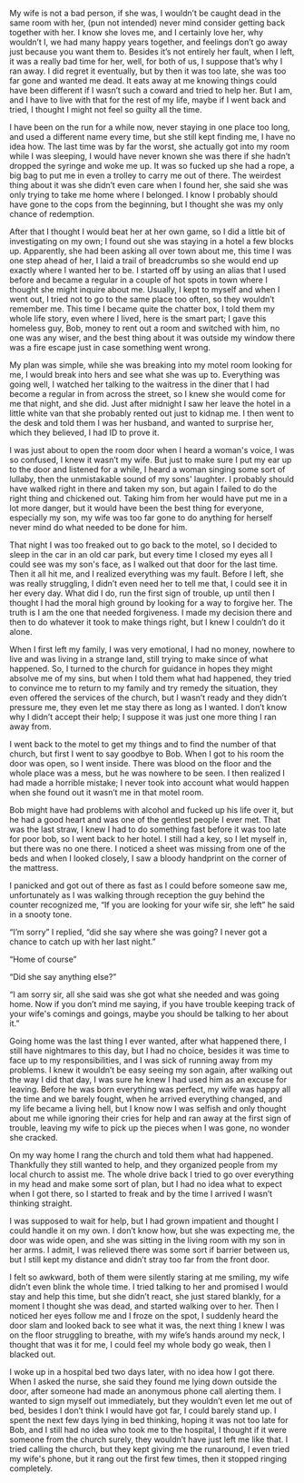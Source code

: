  

My wife is not a bad person, if she was, I wouldn’t be caught dead in the same room with her, (pun not intended) never mind consider getting back together with her. I know she loves me, and I certainly love her, why wouldn’t I, we had many happy years together, and feelings don’t go away just because you want them to. Besides it’s not entirely her fault, when I left, it was a really bad time for her, well, for both of us, I suppose that’s why I ran away. I did regret it eventually, but by then it was too late, she was too far gone and wanted me dead. It eats away at me knowing things could have been different if I wasn’t such a coward and tried to help her. But I am, and I have to live with that for the rest of my life, maybe if I went back and tried, I thought I might not feel so guilty all the time. 

I have been on the run for a while now, never staying in one place too long, and used a different name every time, but she still kept finding me, I have no idea how. The last time was by far the worst, she actually got into my room while I was sleeping, I would have never known she was there if she hadn’t dropped the syringe and woke me up. It was so fucked up she had a rope, a big bag to put me in even a trolley to carry me out of there. The weirdest thing about it was she didn’t even care when I found her, she said she was only trying to take me home where I belonged. I know I probably should have gone to the cops from the beginning, but I thought she was my only chance of redemption.  

After that I thought I would beat her at her own game, so I did a little bit of investigating on my own; I found out she was staying in a hotel a few blocks up. Apparently, she had been asking all over town about me, this time I was one step ahead of her, I laid a trail of breadcrumbs so she would end up exactly where I wanted her to be. I started off by using an alias that I used before and became a regular in a couple of hot spots in town where I thought she might inquire about me. Usually, I kept to myself and when I went out, I tried not to go to the same place too often, so they wouldn’t remember me. This time I became quite the chatter box, I told them my whole life story, even where I lived, here is the smart part; I gave this homeless guy, Bob, money to rent out a room and switched with him, no one was any wiser, and the best thing about it was outside my window there was a fire escape just in case something went wrong. 

My plan was simple, while she was breaking into my motel room looking for me, I would break into hers and see what she was up to. Everything was going well, I watched her talking to the waitress in the diner that I had become a regular in from across the street, so I knew she would come for me that night, and she did. Just after midnight I saw her leave the hotel in a little white van that she probably rented out just to kidnap me. I then went to the desk and told them I was her husband, and wanted to surprise her, which they believed, I had ID to prove it.  

I was just about to open the room door when I heard a woman's voice, I was so confused, I knew it wasn’t my wife. But just to make sure I put my ear up to the door and listened for a while, I heard a woman singing some sort of lullaby, then the unmistakable sound of my sons' laughter. I probably should have walked right in there and taken my son, but again I failed to do the right thing and chickened out. Taking him from her would have put me in a lot more danger, but it would have been the best thing for everyone, especially my son, my wife was too far gone to do anything for herself never mind do what needed to be done for him. 

That night I was too freaked out to go back to the motel, so I decided to sleep in the car in an old car park, but every time I closed my eyes all I could see was my son's face, as I walked out that door for the last time. Then it all hit me, and I realized everything was my fault. Before I left, she was really struggling, I didn’t even need her to tell me that, I could see it in her every day. What did I do, run the first sign of trouble, up until then I thought I had the moral high ground by looking for a way to forgive her. The truth is I am the one that needed forgiveness. I made my decision there and then to do whatever it took to make things right, but I knew I couldn’t do it alone.  

When I first left my family, I was very emotional, I had no money, nowhere to live and was living in a strange land, still trying to make since of what happened. So, I turned to the church for guidance in hopes they might absolve me of my sins, but when I told them what had happened, they tried to convince me to return to my family and try remedy the situation, they even offered the services of the church, but I wasn’t ready and they didn’t pressure me, they even let me stay there as long as I wanted. I don’t know why I didn’t accept their help; I suppose it was just one more thing I ran away from.   

I went back to the motel to get my things and to find the number of that church, but first I went to say goodbye to Bob. When I got to his room the door was open, so I went inside. There was blood on the floor and the whole place was a mess, but he was nowhere to be seen. I then realized I had made a horrible mistake; I never took into account what would happen when she found out it wasn’t me in that motel room. 

Bob might have had problems with alcohol and fucked up his life over it, but he had a good heart and was one of the gentlest people I ever met. That was the last straw, I knew I had to do something fast before it was too late for poor bob, so I went back to her hotel. I still had a key, so I let myself in, but there was no one there. I noticed a sheet was missing from one of the beds and when I looked closely, I saw a bloody handprint on the corner of the mattress.  

I panicked and got out of there as fast as I could before someone saw me, unfortunately as I was walking through reception the guy behind the counter recognized me, “If you are looking for your wife sir, she left” he said in a snooty tone. 

“I’m sorry” I replied, “did she say where she was going? I never got a chance to catch up with her last night.” 

“Home of course”  

“Did she say anything else?” 

“I am sorry sir, all she said was she got what she needed and was going home. Now if you don’t mind me saying, if you have trouble keeping track of your wife's comings and goings, maybe you should be talking to her about it.” 

Going home was the last thing I ever wanted, after what happened there, I still have nightmares to this day, but I had no choice, besides it was time to face up to my responsibilities, and I was sick of running away from my problems. I knew it wouldn’t be easy seeing my son again, after walking out the way I did that day, I was sure he knew I had used him as an excuse for leaving. Before he was born everything was perfect, my wife was happy all the time and we barely fought, when he arrived everything changed, and my life became a living hell, but I know now I was selfish and only thought about me while ignoring their cries for help and ran away at the first sign of trouble, leaving my wife to pick up the pieces when I was gone, no wonder she cracked. 

On my way home I rang the church and told them what had happened. Thankfully they still wanted to help, and they organized people from my local church to assist me. The whole drive back I tried to go over everything in my head and make some sort of plan, but I had no idea what to expect when I got there, so I started to freak and by the time I arrived I wasn’t thinking straight.  

I was supposed to wait for help, but I had grown impatient and thought I could handle it on my own. I don’t know how, but she was expecting me, the door was wide open, and she was sitting in the living room with my son in her arms. I admit, I was relieved there was some sort if barrier between us, but I still kept my distance and didn’t stray too far from the front door.  

I felt so awkward, both of them were silently staring at me smiling, my wife didn’t even blink the whole time. I tried talking to her and promised I would stay and help this time, but she didn’t react, she just stared blankly, for a moment I thought she was dead, and started walking over to her. Then I noticed her eyes follow me and I froze on the spot, I suddenly heard the door slam and looked back to see what it was, the next thing I knew I was on the floor struggling to breathe, with my wife’s hands around my neck, I thought that was it for me, I could feel my whole body go weak, then I blacked out. 

I woke up in a hospital bed two days later, with no idea how I got there. When I asked the nurse, she said they found me lying down outside the door, after someone had made an anonymous phone call alerting them. I wanted to sign myself out immediately, but they wouldn’t even let me out of bed, besides I don’t think I would have got far, I could barely stand up. I spent the next few days lying in bed thinking, hoping it was not too late for Bob, and I still had no idea who took me to the hospital, I thought if it were someone from the church surely, they wouldn’t have just left me like that. I tried calling the church, but they kept giving me the runaround, I even tried my wife's phone, but it rang out the first few times, then it stopped ringing completely.